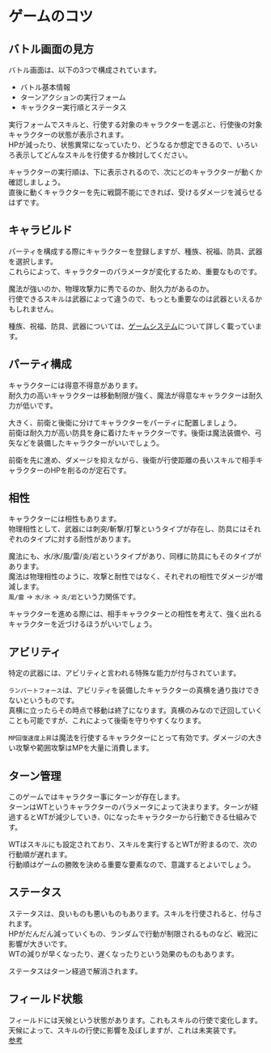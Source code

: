 
# ゲームのコツ

## バトル画面の見方
バトル画面は、以下の3つで構成されています。
- バトル基本情報
- ターンアクションの実行フォーム
- キャラクター実行順とステータス

実行フォームでスキルと、行使する対象のキャラクターを選ぶと、行使後の対象キャラクターの状態が表示されます。  
HPが減ったり、状態異常になっていたり、どうなるか想定できるので、いろいろ表示してどんなスキルを行使するか検討してください。  

キャラクターの実行順は、下に表示されるので、次にどのキャラクターが動くか確認しましょう。  
直後に動くキャラクターを先に戦闘不能にできれば、受けるダメージを減らせるはずです。  

## キャラビルド
パーティを構成する際にキャラクターを登録しますが、種族、祝福、防具、武器を選択します。  
これらによって、キャラクターのパラメータが変化するため、重要なものです。  

魔法が強いのか、物理攻撃力に秀でるのか、耐久力があるのか。  
行使できるスキルは武器によって違うので、もっとも重要なのは武器といえるかもしれません。  

種族、祝福、防具、武器については、[ゲームシステム](/docs/system/game_system.md)について詳しく載っています。  

## パーティ構成
キャラクターには得意不得意があります。  
耐久力の高いキャラクターは移動制限が強く、魔法が得意なキャラクターは耐久力が低いです。  

大きく、前衛と後衛に分けてキャラクターをパーティに配置しましょう。  
前衛は耐久力が高い防具を身に着けたキャラクターです。後衛は魔法装備や、弓矢などを装備したキャラクターがいいでしょう。  

前衛を先に進め、ダメージを抑えながら、後衛が行使距離の長いスキルで相手キャラクターのHPを削るのが定石です。  

## 相性
キャラクターには相性もあります。  
物理相性として、武器には刺突/斬撃/打撃というタイプが存在し、防具にはそれぞれのタイプに対する耐性があります。  

魔法にも、水/氷/風/雷/炎/岩というタイプがあり、同様に防具にもそのタイプがあります。  
魔法は物理相性のように、攻撃と耐性ではなく、それぞれの相性でダメージが増減します。  
`風/雷` -> `水/氷` -> `炎/岩`という力関係です。  

キャラクターを進める際には、相手キャラクターとの相性を考えて、強く出れるキャラクターを近づけるほうがいいでしょう。  

## アビリティ
特定の武器には、アビリティと言われる特殊な能力が付与されています。  

`ランパートフォース`は、アビリティを装備したキャラクターの真横を通り抜けできないというものです。  
真横に立ったらその時点で移動は終了になります。真横のみなので迂回していくことも可能ですが、これによって後衛を守りやすくなります。  

`MP回復速度上昇`は魔法を行使するキャラクターにとって有効です。ダメージの大きい攻撃や範囲攻撃はMPを大量に消費します。  

## ターン管理
このゲームではキャラクター事にターンが存在します。  
ターンはWTというキャラクターのパラメータによって決まります。ターンが経過するとWTが減少していき、0になったキャラクターから行動できる仕組みです。  

WTはスキルにも設定されており、スキルを実行するとWTが貯まるので、次の行動順が遅れます。  
行動順はゲームの勝敗を決める重要な要素なので、意識するとよいでしょう。  

## ステータス
ステータスは、良いものも悪いものもあります。スキルを行使されると、付与されます。  
HPがだんだん減っていくもの、ランダムで行動が制限されるものなど、戦況に影響が大きいです。  
WTの減りが早くなったり、遅くなったりという効果のものもあります。  

ステータスはターン経過で解消されます。  

## フィールド状態
フィールドには天候という状態があります。これもスキルの行使で変化します。  
天候によって、スキルの行使に影響を及ぼしますが、これは未実装です。  
[参考](https://github.com/motojouya/kniw/issues/63)  

